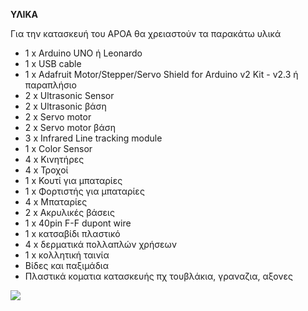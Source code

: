 **ΥΛΙΚΑ**

Για την κατασκευή του ΑΡΟΑ θα χρειαστούν τα παρακάτω υλικά
        
* 1 x Arduino UNO ή Leonardo
* 1 x USB cable
* 1 x Adafruit Motor/Stepper/Servo Shield for Arduino v2 Kit - v2.3 ή παραπλήσιο
* 2 x Ultrasonic Sensor
* 2 x Ultrasonic βάση
* 2 x Servo motor
* 2 x Servo motor βάση
* 3 x Infrared Line tracking module
* 1 x Color Sensor
* 4 x Κινητήρες
* 4 x Τροχοί 
* 1 x Κουτί για μπαταρίες
* 1 x Φορτιστής για μπαταρίες
* 4 x Μπαταρίες
* 2 x Ακρυλικές βάσεις  
* 1 x 40pin F-F dupont wire
* 1 x κατσαβίδι πλαστικό
* 4 x δερματικά πολλαπλών χρήσεων 
* 1 x κολλητική ταινία
* Βίδες και παξιμάδια  
* Πλαστικά κοματια κατασκευής πχ τουβλάκια, γραναζια, αξονες

![](https://images-na.ssl-images-amazon.com/images/I/41usHg1fdqL._SX425_.jpg)
